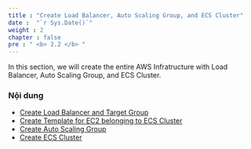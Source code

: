 ```yaml
---
title : "Create Load Balancer, Auto Scaling Group, and ECS Cluster"
date :  "`r Sys.Date()`" 
weight : 2 
chapter : false
pre : " <b> 2.2 </b> "
---
```



In this section, we will create the entire AWS Infratructure with Load Balancer, Auto Scaling Group, and ECS Cluster.

### Nội dung
  - [Create Load Balancer and Target Group](2.2.1-loadbalancer/)
  - [Create Template for EC2 belonging to ECS Cluster](2.2.2-ecsec2/)
  - [Create Auto Scaling Group](2.2.3-asg/)
  - [Create ECS Cluster](2.2.4-ecs/)